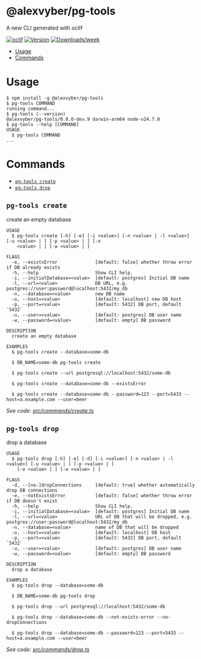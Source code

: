 @alexvyber/pg-tools
=================

A new CLI generated with oclif


[![oclif](https://img.shields.io/badge/cli-oclif-brightgreen.svg)](https://oclif.io)
[![Version](https://img.shields.io/npm/v/@alexvyber/pg-tools.svg)](https://npmjs.org/package/@alexvyber/pg-tools)
[![Downloads/week](https://img.shields.io/npm/dw/@alexvyber/pg-tools.svg)](https://npmjs.org/package/@alexvyber/pg-tools)


<!-- toc -->
* [Usage](#usage)
* [Commands](#commands)
<!-- tocstop -->

# Usage
<!-- usage -->
```sh-session
$ npm install -g @alexvyber/pg-tools
$ pg-tools COMMAND
running command...
$ pg-tools (--version)
@alexvyber/pg-tools/0.0.0-dev.9 darwin-arm64 node-v24.7.0
$ pg-tools --help [COMMAND]
USAGE
  $ pg-tools COMMAND
...
```
<!-- usagestop -->
# Commands
<!-- commands -->
* [`pg-tools create`](#pg-tools-create)
* [`pg-tools drop`](#pg-tools-drop)

## `pg-tools create`

create an empty database

```
USAGE
  $ pg-tools create [-h] [-e] [-i <value>] [-n <value> | -l <value>] [-u <value> | ] [-p <value> | ] [-o
    <value> | ] [-w <value> | ]

FLAGS
  -e, --existsError              [default: false] whether throw error if DB already exists
  -h, --help                     Show CLI help.
  -i, --initialDatabase=<value>  [default: postgres] Initial DB name
  -l, --url=<value>              DB URL, e.g. postgres://user:password@localhost:5432/my_db
  -n, --database=<value>         new DB name
  -o, --host=<value>             [default: localhost] new DB host
  -p, --port=<value>             [default: 5432] DB port, default `5432`
  -u, --user=<value>             [default: postgres] DB user name
  -w, --password=<value>         [default: empty] DB password

DESCRIPTION
  create an empty database

EXAMPLES
  $ pg-tools create --database=some-db

  $ DB_NAME=some-db pg-tools create

  $ pg-tools create --url postgresql://localhost:5432/some-db

  $ pg-tools create --database=some-db --existsError

  $ pg-tools create --database=some-db --password=123 --port=5433 --host=a.example.com --user=beer
```

_See code: [src/commands/create.ts](https://github.com/alexvyber/pg-tools/blob/v0.0.0-dev.9/src/commands/create.ts)_

## `pg-tools drop`

drop a database

```
USAGE
  $ pg-tools drop [-h] [-e] [-d] [-i <value>] [-n <value> | -l <value>] [-u <value> | ] [-p <value> | ]
    [-o <value> | ] [-w <value> | ]

FLAGS
  -d, --[no-]dropConnections     [default: true] whether automatically drop DB connections
  -e, --notExistsError           [default: false] whether throw error if DB doesn't exist
  -h, --help                     Show CLI help.
  -i, --initialDatabase=<value>  [default: postgres] Initial DB name
  -l, --url=<value>              URL of DB that will be dropped, e.g. postgres://user:password@localhost:5432/my_db
  -n, --database=<value>         name of DB that will be dropped
  -o, --host=<value>             [default: localhost] DB host
  -p, --port=<value>             [default: 5432] DB port, default `5432`
  -u, --user=<value>             [default: postgres] DB user name
  -w, --password=<value>         [default: empty] DB password

DESCRIPTION
  drop a database

EXAMPLES
  $ pg-tools drop --database=some-db

  $ DB_NAME=some-db pg-tools drop

  $ pg-tools drop --url postgresql://localhost:5432/some-db

  $ pg-tools drop --database=some-db --not-exists-error --no-dropConnections

  $ pg-tools drop --database=some-db --password=123 --port=5433 --host=a.example.com --user=beer
```

_See code: [src/commands/drop.ts](https://github.com/alexvyber/pg-tools/blob/v0.0.0-dev.9/src/commands/drop.ts)_
<!-- commandsstop -->
